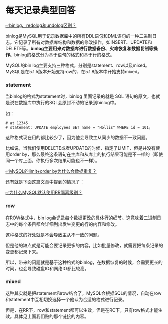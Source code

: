 # 每天记录典型回答

[✅binlog、redolog和undolog区别？](https://www.yuque.com/hollis666/fo22bm/tdlgfm?view=doc_embed)

binlog是MySQL用于记录数据库中的所有DDL语句和DML语句的一种二进制日志。它记录了所有对数据库结构和数据的修改操作，如INSERT、UPDATE和DELETE等。**binlog主要用来对数据库进行数据备份、灾难恢复和数据复制等操作**。binlog的格式分为基于语句的格式和基于行的格式。

MySQL的bin log主要支持三种格式，分别是statement、row以及mixed。MySQL是在5.1.5版本开始支持row的、在5.1.8版本中开始支持mixed。

### statement

当binlog的格式为statement时，binlog 里面记录的就是 SQL 语句的原文，也就是说在数据库中执行的SQL会原封不动的记录到binlog中。

如：
```
# at 12345
# statement: UPDATE employees SET name = "Hollis" WHERE id = 101;
```

这种格式现在用的都比较少了，因为他会导致主从同步的数据不一致问题。

比如说，当我们使用DELETE或者UPDATE的时候，指定了LIMIT，但是并没有使用order by，那么最终这条语句在主库和从库上的执行结果可能是不一样的（即使同一个库上面，你执行多次结果可能也不一样）。

[✅MySQL的limit+order by为什么会数据重复？](https://www.yuque.com/hollis666/fo22bm/lfu2tb460vvvs1wg?view=doc_embed)

还有就是下面这篇文章中提到的情况了：

[✅为什么MySQL默认使用RR隔离级别？](https://www.yuque.com/hollis666/fo22bm/fx5luearutigdcep?view=doc_embed)


### row

在ROW格式中，bin log会记录每个数据更改的具体行的细节。这意味着二进制日志中的每个条目都会详细列出发生变更的行的内容和修改。

这种格式的好处就是不会导致主从不一致的问题。

但是他的缺点就是可能会要记录更多的内容，比如批量修改，就需要把每条记录的变更都记录下来。

所以，带来的问题就是基于这种格式的binlog，在数据恢复的时候，会需要更长的时间，也会导致磁盘IO和网络IO都比较高。

### mixed

这种其实就是把statement和row结合了，MySQL会根据SQL的情况，自动在row和statement中互相切换选择一个他认为合适的格式进行记录。

但是，在RR下，row和statement都可以生效，但是在RC下，只有row格式才能生效。具体见上面我们贴的那个链接的内容。
